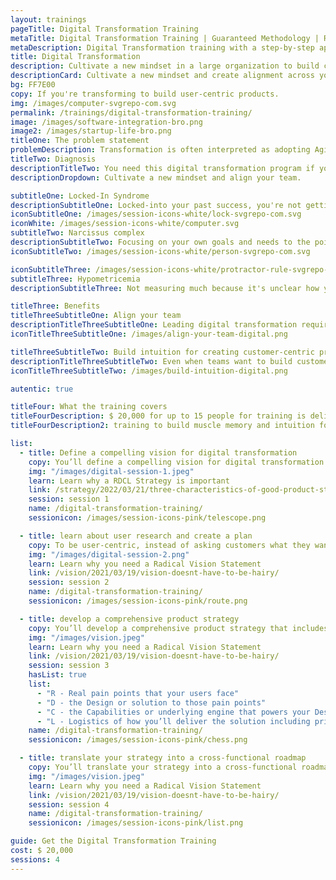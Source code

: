 ```yaml
---
layout: trainings
pageTitle: Digital Transformation Training
metaTitle: Digital Transformation Training | Guaranteed Methodology | RPT
metaDescription: Digital Transformation training with a step-by-step approach for building transformative products for organizations. Book the training here!
title: Digital Transformation
description: Cultivate a new mindset in a large organization to build customer-centric products. It helps you align across your organization and offers a step-by-step approach for building transformative products.
descriptionCard: Cultivate a new mindset and create alignment across your organization to build customer-centric and transformative products.
bg: FF7E00
copy: If you're transforming to build user-centric products.
img: /images/computer-svgrepo-com.svg
permalink: /trainings/digital-transformation-training/
image: /images/software-integration-bro.png
image2: /images/startup-life-bro.png
titleOne: The problem statement
problemDescription: Transformation is often interpreted as adopting Agile rituals and asking customers for feedback. But without a clear vision and strategy, teams feel pulled in different directions and begin to reject change like a human body rejects a foreign object. Digital transformation training gives you a shared vision and a systematic process for building customer-centric products to make change management easier.
titleTwo: Diagnosis
descriptionTitleTwo: You need this digital transformation program if your team is suffering from or at high risk of catching these product diseases
descriptionDropdown: Cultivate a new mindset and align your team.

subtitleOne: Locked-In Syndrome
descriptionSubtitleOne: Locked-into your past success, you're not getting buy-in for change because things don't seem broken.
iconSubtitleOne: /images/session-icons-white/lock-svgrepo-com.svg
iconWhite: /images/session-icons-white/computer.svg
subtitleTwo: Narcissus complex
descriptionSubtitleTwo: Focusing on your own goals and needs to the point of losing sight of what your customer needs.
iconSubtitleTwo: /images/session-icons-white/person-svgrepo-com.svg

iconSubtitleThree: /images/session-icons-white/protractor-rule-svgrepo-com.svg
subtitleThree: Hypometricemia
descriptionSubtitleThree: Not measuring much because it's unclear how you should measure success.

titleThree: Benefits
titleThreeSubtitleOne: Align your team
descriptionTitleThreeSubtitleOne: Leading digital transformation requires managing change, and change is always hard. You’ll create alignment around a shared vision so you can engage people across the organization to translate your vision into reality.
iconTitleThreeSubtitleOne: /images/align-your-team-digital.png

titleThreeSubtitleTwo: Build intuition for creating customer-centric products
descriptionTitleThreeSubtitleTwo: Even when teams want to build customer-centric products, the know-how may be missing. This digital transformation training gives teams a step-by-step approach for building transformative products.
iconTitleThreeSubtitleTwo: /images/build-intuition-digital.png

autentic: true

titleFour: What the training covers
titleFourDescription: $ 20,000 for up to 15 people for training is delivered in four sessions that gives teams hand-on
titleFourDescription2: training to build muscle memory and intuition for building transformative products.

list:
  - title: Define a compelling vision for digital transformation
    copy: You’ll define a compelling vision for digital transformation that aligns the team on the problem you’re setting out to solve through transformation. You’ll then learn a framework for communicating tradeoffs as you balance progress towards this vision against short-term business needs.
    img: "/images/digital-session-1.jpeg"
    learn: Learn why a RDCL Strategy is important
    link: /strategy/2022/03/21/three-characteristics-of-good-product-strategy/
    session: session 1
    name: /digital-transformation-training/
    sessionicon: /images/session-icons-pink/telescope.png

  - title: learn about user research and create a plan
    copy: To be user-centric, instead of asking customers what they want, you’ll learn about user research and create a plan to identify exactly what your customers need. Teams will learn to craft a script to interview users effectively to understand their pain points.
    img: "/images/digital-session-2.png"
    learn: Learn why you need a Radical Vision Statement
    link: /vision/2021/03/19/vision-doesnt-have-to-be-hairy/
    session: session 2
    name: /digital-transformation-training/
    sessionicon: /images/session-icons-pink/route.png

  - title: develop a comprehensive product strategy
    copy: You’ll develop a comprehensive product strategy that includes a go-to-market strategy. Your strategy will be centered on your user and their pain and be comprehensive to include your model for pricing and support.
    img: "/images/vision.jpeg"
    learn: Learn why you need a Radical Vision Statement
    link: /vision/2021/03/19/vision-doesnt-have-to-be-hairy/
    session: session 3
    hasList: true
    list:
      - "R - Real pain points that your users face"
      - "D - the Design or solution to those pain points"
      - "C - the Capabilities or underlying engine that powers your Design "
      - "L - Logistics of how you’ll deliver the solution including pricing and customer support."
    name: /digital-transformation-training/
    sessionicon: /images/session-icons-pink/chess.png

  - title: translate your strategy into a cross-functional roadmap
    copy: You’ll translate your strategy into a cross-functional roadmap that you can use to align the organization. You’ll also identify metrics to validate if your strategy is working or if you need course corrections.
    img: "/images/vision.jpeg"
    learn: Learn why you need a Radical Vision Statement
    link: /vision/2021/03/19/vision-doesnt-have-to-be-hairy/
    session: session 4
    name: /digital-transformation-training/
    sessionicon: /images/session-icons-pink/list.png

guide: Get the Digital Transformation Training
cost: $ 20,000
sessions: 4
---
```


